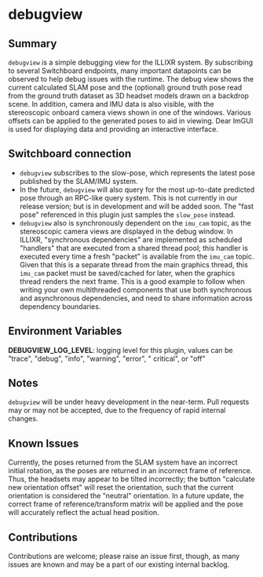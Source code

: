 # debugview

## Summary

`debugview` is a simple debugging view for the ILLIXR system. By subscribing to several Switchboard endpoints, many
important datapoints can be observed to help debug issues with the runtime. The debug view shows the current calculated
SLAM pose and the (optional) ground truth pose read from the ground truth dataset as 3D headset models drawn on a
backdrop scene. In addition, camera and IMU data is also visible, with the stereoscopic onboard camera views shown in
one of the windows. Various offsets can be applied to the generated poses to aid in viewing. Dear ImGUI is used for
displaying data and providing an interactive interface.

## Switchboard connection

- `debugview` subscribes to the slow-pose, which represents the latest pose published by the SLAM/IMU system.
- In the future, `debugview` will also query for the most up-to-date predicted pose through an RPC-like query system.
  This is not currently in our release version; but is in development and will be added soon. The "fast pose" referenced
  in this plugin just samples the `slow_pose` instead.
- `debugview` also is synchronously dependent on the `imu_cam` topic, as the stereoscopic camera views are displayed in
  the debug window. In ILLIXR, "synchronous dependencies" are implemented as scheduled "handlers" that are executed from
  a shared thread pool; this handler is executed every time a fresh "packet" is available from the `imu_cam` topic.
  Given that this is a separate thread from the main graphics thread, this `imu_cam` packet must be saved/cached for
  later, when the graphics thread renders the next frame. This is a good example to follow when writing your own
  multithreaded components that use both synchronous and asynchronous dependencies, and need to share information across
  dependency boundaries.

## Environment Variables

**DEBUGVIEW_LOG_LEVEL**: logging level for this plugin, values can be "trace", "debug", "info", "warning", "error", "
critical", or "off"

## Notes

`debugview` will be under heavy development in the near-term. Pull requests may or may not be accepted, due to the
frequency of rapid internal changes.

## Known Issues

Currently, the poses returned from the SLAM system have an incorrect initial rotation, as the poses are returned in an
incorrect frame of reference. Thus, the headsets may appear to be tilted incorrectly; the button "calculate new
orientation offset" will reset the orientation, such that the current orientation is considered the "neutral"
orientation. In a future update, the correct frame of reference/transform matrix will be applied and the pose will
accurately reflect the actual head position.

## Contributions

Contributions are welcome; please raise an issue first, though, as many issues are known and may be a part of our
existing internal backlog.
